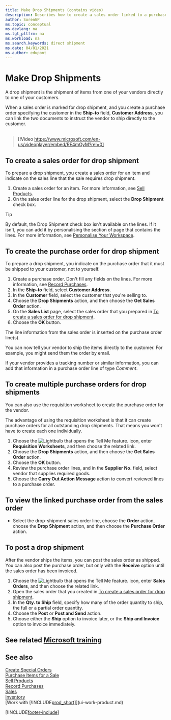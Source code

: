 ```yaml
---
title: Make Drop Shipments (contains video)
description: Describes how to create a sales order linked to a purchase order to enable shipment directly from the vendor to the customer.
author: SorenGP
ms.topic: conceptual
ms.devlang: na
ms.tgt_pltfrm: na
ms.workload: na
ms.search.keywords: direct shipment
ms.date: 04/01/2021
ms.author: edupont
---
```

# <a name="make-drop-shipments" />Make Drop Shipments

A drop shipment is the shipment of items from one of your vendors directly to one of your customers.

When a sales order is marked for drop shipment, and you create a purchase order specifying the customer in the **Ship-to** field, **Customer Address**, you can link the two documents to instruct the vendor to ship directly to the customer.
<br><br>  
  
> [!Video https://www.microsoft.com/en-us/videoplayer/embed/RE4mOyM?rel=0]

## <a name="to-create-a-sales-order-for-drop-shipment" />To create a sales order for drop shipment

To prepare a drop shipment, you create a sales order for an item and indicate on the sales line that the sale requires drop shipment.

1. Create a sales order for an item. For more information, see [Sell Products](sales-how-sell-products.md).
2. On the sales order line for the drop shipment, select the **Drop Shipment** check box. 

> [!TIP]
> By default, the Drop Shipment check box isn't available on the lines. If it isn't, you can add it by personalising the section of page that contains the lines. For more information, see [Personalise Your Workspace](ui-personalization-user.md).

## <a name="to-create-the-purchase-order-for-drop-shipment" />To create the purchase order for drop shipment

To prepare a drop shipment, you indicate on the purchase order that it must be shipped to your customer, not to yourself.

1. Create a purchase order. Don't fill any fields on the lines. For more information, see [Record Purchases](purchasing-how-record-purchases.md).
2. In the **Ship-to** field, select **Customer Address**.
3. In the **Customer** field, select the customer that you're selling to.
4. Choose the **Drop Shipments** action, and then choose the **Get Sales Order** action.
5. On the **Sales List** page, select the sales order that you prepared in [To create a sales order for drop shipment](#to-create-a-sales-order-for-drop-shipment).
6. Choose the **OK** button.

The line information from the sales order is inserted on the purchase order line(s).

You can now tell your vendor to ship the items directly to the customer. For example, you might send them the order by email. 

If your vendor provides a tracking number or similar information, you can add that information in a purchase order line of type *Comment*.  

## <a name="to-create-multiple-purchase-orders-for-drop-shipments" />To create multiple purchase orders for drop shipments

You can also use the requisition worksheet to create the purchase order for the vendor. 

The advantage of using the requisition worksheet is that it can create purchase orders for all outstanding drop shipments. That means you won't have to create each one individually.

1. Choose the ![Lightbulb that opens the Tell Me feature.](media/ui-search/search_small.png "Tell me what you want to do") icon, enter **Requisition Worksheets**, and then choose the related link.
2. Choose the **Drop Shipments** action, and then choose the **Get Sales Order** action.
3. Choose the **OK** button.
4. Review the purchase order lines, and in the **Supplier No.** field, select vendor that supplies required goods. 
5. Choose the **Carry Out Action Message** action to convert reviewed lines to a purchase order.

## <a name="to-view-the-linked-purchase-order-from-the-sales-order" />To view the linked purchase order from the sales order

* Select the drop-shipment sales order line, choose the **Order** action, choose the **Drop Shipment** action, and then choose the **Purchase Order** action.

## <a name="to-post-a-drop-shipment" />To post a drop shipment

After the vendor ships the items, you can post the sales order as shipped. You can also post the purchase order, but only with the **Receive** option until the sales order has been invoiced.

1. Choose the ![Lightbulb that opens the Tell Me feature.](media/ui-search/search_small.png "Tell me what you want to do") icon, enter **Sales Orders**, and then choose the related link.
2. Open the sales order that you created in [To create a sales order for drop shipment](#to-create-a-sales-order-for-drop-shipment).
3. In the **Qty. to Ship** field, specify how many of the order quantity to ship, the full or a partial order quantity.
4. Choose the **Post** or **Post and Send** action.
5. Choose either the **Ship** option to invoice later, or the **Ship and Invoice** option to invoice immediately.

## <a name="see-related-microsoft-trainingtrainingmodulescreate-sales-documents-dynamics--business-central" />See related [Microsoft training](/training/modules/create-sales-documents-dynamics-365-business-central/)

## <a name="see-also" />See also

[Create Special Orders](sales-how-to-create-special-orders.md)  
[Purchase Items for a Sale](purchasing-how-purchase-products-sale.md)  
[Sell Products](sales-how-sell-products.md)  
[Record Purchases](purchasing-how-record-purchases.md)  
[Sales](sales-manage-sales.md)  
[Inventory](inventory-manage-inventory.md)  
[Work with [!INCLUDE[prod_short](includes/prod_short.md)]](ui-work-product.md)


[!INCLUDE[footer-include](includes/footer-banner.md)]
